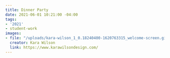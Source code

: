 ```yaml
---
title: Dinner Party
date: 2021-06-01 10:21:00 -04:00
tags:
- '2021'
- student-work
images:
- file: "/uploads/kara-wilson_1_0.18240400-1620763315_welcome-screen.gif"
  creator: Kara Wilson
  link: https://www.karawilsondesign.com/
---
```


